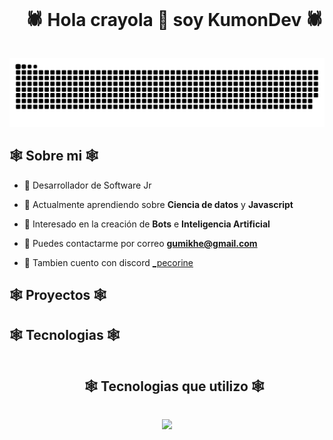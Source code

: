 <div id="user-content-toc">
  <ul align="center">
    <summary><h1 style="display: inline-block">🕷 Hola crayola 👋 soy KumonDev 🕷</h1></summary>
  </ul>
</div>

<!--- snake -->
<div align="center">
  <img  src="https://github.com/1999AZZAR/1999AZZAR/blob/readme/resources/img/grid-snake.svg"
       alt="snake" /></a>
</div>

## 🕸 Sobre mi 🕸
- 🔭 Desarrollador de Software Jr
  
- 📄 Actualmente aprendiendo sobre **Ciencia de datos** y **Javascript**

- 🤖 Interesado en la creación de **Bots** e **Inteligencia Artificial**

- 💬 Puedes contactarme por correo **gumikhe@gmail.com**

- 💾 Tambien cuento con discord [_pecorine](https://discordapp.com/users/577652607330549775)

## 🕸 Proyectos 🕸

## 🕸 Tecnologias 🕸
<!--h1 without bottom border-->
<div id="user-content-toc">
  <ul align="center">
    <summary><h2 style="display: inline-block">🕸 Tecnologias que utilizo 🕸</h2></summary>
  </ul>
</div>

<!--tech stack icons-->
<p align="center">
  <a href="https://skillicons.dev">
    <img src="https://skillicons.dev/icons?i=py,java,mysql,sqlite,html,css,discord,vscode&perline=4" />
  </a>
</p>
